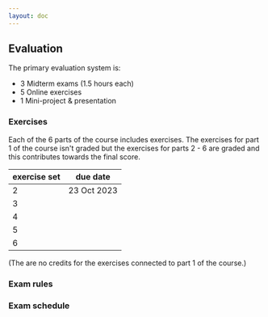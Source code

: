 ```yaml
---
layout: doc
---
```


## Evaluation

The primary evaluation system is:

- 3 Midterm exams (1.5 hours each)
- 5 Online exercises
- 1 Mini-project & presentation

### Exercises

Each of the 6 parts of the course includes exercises. The exercises for part 1 of the course isn't graded but the exercises for parts 2 - 6 are graded and this contributes towards the final score.

| exercise set | due date    |
| ------------ | ----------- |
| 2            | 23 Oct 2023 |
| 3            |             |
| 4            |             |
| 5            |             |
| 6            |             |

(The are no credits for the exercises connected to part 1 of the course.)

### Exam rules

### Exam schedule
